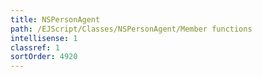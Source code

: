 ```yaml
---
title: NSPersonAgent
path: /EJScript/Classes/NSPersonAgent/Member functions
intellisense: 1
classref: 1
sortOrder: 4920
---
```





